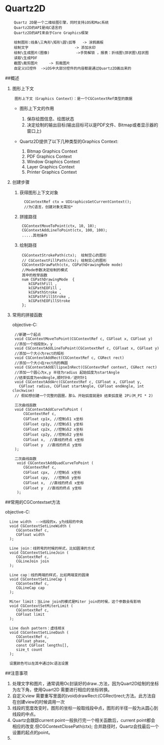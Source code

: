 # Quartz2D

<!-- create time: 2014-10-14 00:00:42  -->

        Quartz 2D是一个二维绘图引擎，同时支持iOS和Mac系统
        Quartz2D的API是纯C语言的
        Quartz2D的API来自于Core Graphics框架
        
        绘制图形:线条\三角形\矩形\圆\弧等   -> 涂鸦画板
        绘制文字                     -> 添加水印
        绘制\生成图片(图像)            ->手势解锁 ，报表：折线图\饼状图\柱状图
        读取\生成PDF
        截图\裁剪图片     -> 剪裁图片
        自定义UI控件  ->iOS中大部分控件的内容都是通过Quartz2D画出来的
        

##概述

1. 图形上下文
    
        图形上下文（Graphics Context）：是一个CGContextRef类型的数据

   * 图形上下文的作用
   
       1. 保存绘图信息、绘图状态
       2. 决定绘制的输出目标(输出目标可以是PDF文件、Bitmap或者显示器的窗口上)
   
   * Quartz2D提供了以下几种类型的Graphics Context:

       1. Bitmap Graphics Context
       2. PDF Graphics Context 
       3. Window Graphics Context
       4. Layer Graphics Context        
       5. Printer Graphics Context 
       
       
2. 创建步骤

    1. 获得图形上下文对象
        
             CGContextRef ctx = UIGraphicsGetCurrentContext();
             //为C语言，创建对象无需加*
        
    2. 拼接路径
    
            CGContextMoveToPoint(ctx, 10, 10);
            CGContextAddLineToPoint(ctx, 100, 100);
            .....其他操作
            
    3. 绘制路径
            
            CGContextStrokePath(ctx);  绘制空心的图形
            // CGContextFillPath(ctx); 绘制实心的图形
            CGContextDrawPath(ctx, CGPathDrawingMode mode)
            //Mode参数决定绘制的模式
            其中的枚举函数
            num CGPathDrawingMode  {
               kCGPathFill ,
               kCGPathEOFill ,
               kCGPathStroke ,
               kCGPathFillStroke ,
               kCGPathEOFillStroke 
            };

            
3. 常用的拼接函数

    objective-C:
    
        //新建一个起点
        void CGContextMoveToPoint(CGContextRef c, CGFloat x, CGFloat y)
        //添加一个线段到x，y
        void CGContextAddLineToPoint(CGContextRef c, CGFloat x, CGFloat y)
        //添加一个大小为rect的矩形
        void CGContextAddRect(CGContextRef c, CGRect rect)
        //添加一个大小在rect内的椭圆
        void CGContextAddEllipseInRect(CGContextRef context, CGRect rect)
        //添加一个圆心为x,y 半径为radius 起始弧度为startAngle
        //结束弧度为endAngle,顺时针0／逆时针1
        void CGContextAddArc(CGContextRef c, CGFloat x, CGFloat y,
          CGFloat radius, CGFloat startAngle, CGFloat endAngle, int clockwise)
        // 假如想创建一个完整的圆圈，那么 开始弧度就是0 结束弧度是 2Pi(M_PI * 2)
        
        三次曲线函数
        void CGContextAddCurveToPoint (
            CGContextRef c,
            CGFloat cp1x, //控制点1 x坐标
            CGFloat cp1y, //控制点1 y坐标
            CGFloat cp2x, //控制点2 x坐标
            CGFloat cp2y, //控制点2 y坐标
            CGFloat x,  //直线的终点 x坐标
            CGFloat y  //直线的终点 y坐标
        );
        
        二次曲线函数
         void CGContextAddQuadCurveToPoint (
            CGContextRef c,
            CGFloat cpx,  //控制点 x坐标
            CGFloat cpy,  //控制点 y坐标
            CGFloat x,  //直线的终点 x坐标
            CGFloat y  //直线的终点 y坐标
         );
          
##常用的CGContextset方法

   objective-C:
   
      Line width  -->线段的x，y为线段的中央
      void CGContextSetLineWidth (
         CGContextRef c,
         CGFloat width
      );
      
      Line join：线转弯的时候的样式，比如圆滑的方式
      void CGContextSetLineJoin (
         CGContextRef c,
         CGLineJoin join
      ); 
      
      Line cap：线的两端的样式，比如两端变的圆滑
      void CGContextSetLineCap (
         CGContextRef c,
         CGLineCap cap
      );
      
      Miter limit：当Line join的模式是Miter join的时候，这个参数会有影响
      void CGContextSetMiterLimit (
         CGContextRef c,
         CGFloat limit
      );
      
      Line dash pattern：虚线相关
      void CGContextSetLineDash (
         CGContextRef c,
         CGFloat phase,
         const CGFloat lengths[],
         size_t count
      );
      
      设置颜色可以在其中通过Oc语法设置
      
      
##注意事项

   1. 处理文字和图片，通常调用Oc封装好的draw..方法，因为Quart2D绘制的坐标为左下角，使用Quart2D
   需要进行相应的坐标转换。
   2. 自定义view 需要重写里面的(void)drawRect:(CGRect)rect;方法。此方法自在创建view的时候调用一次
   3. 线段的宽度改变时，图形的坐标一般取线段中点，图形的半径一般为从圆心到线段的中点。
   4. Quartz会跟踪current point一般执行完一个相关函数后，current point都会相应的改变.但CGContextClosePath(ctx); 合并路径时，Quartz会找最后一个设置的起点的point。
   5. 
       